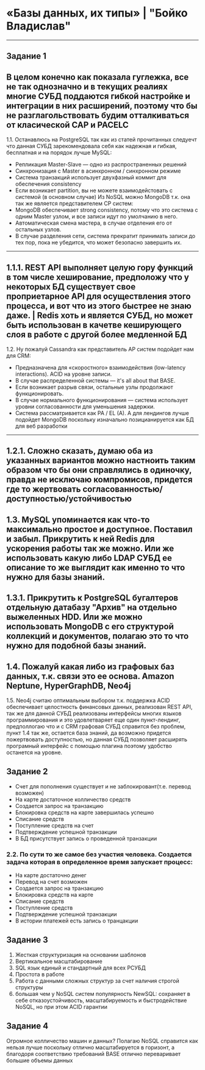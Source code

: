 # «Базы данных, их типы» | "Бойко Владислав"
---
## Задание 1
В целом конечно как показала гуглежка, все не так однозначно и в текущих реалиях многие СУБД поддаются гибкой настройке и интеграции в них расширений, поэтому что бы не разглагольствовать будим отталкиваться от класической CAP и PACELC
---
1.1. Останавлюсь на PostgreSQL так как из статей прочитанных следуечт что данная СУБД зарекомендовала себя как надежная и гибкая, бесплатная и на порядок лучше MySQL:
+ Репликация Master-Slave — одно из распространенных решений
+ Синхронизация с Master в асинхронном / синхронном режиме
+ Система транзакций использует двухфазный коммит для обеспечения consistency
+ Если возникает partition, вы не можете взаимодейстовать с системой (в основном случае)
Из NoSQL можно MongoDB т.к. она так же является представителем СР систем:
+ MongoDB обеспечивает strong consistency, потому что это система с одним Master узлом, и все записи идут по умолчанию в него.
+ Автоматическая смена мастера, в случае отделения его от остальных узлов.
+ В случае разделения сети, система прекратит принимать записи до тех пор, пока не убедится, что может безопасно завершить их.
---
1.1.1. REST API выполняет целую гору функций в том числе хеширование, предположу что у некоторых БД существует свое проприетарное API для осуществления этого процесса, и вот что из этого быстрее не знаю даже. | Redis хоть и является СУБД, но может быть использован в качетве кеширующего слоя в работе с другой более медленной БД
---
1.2. Ну пожалуй Cassandra как представитель АР систем подойдет нам для CRM:
+ Предназначена для «скоростного» взаимодействия (low-latency interactions).
ACID на уровне записи.
+ В случае распределенной системы — it's all about that BASE.
+ Если возникает разрыв связи, остальные узлы продолжают функционировать.
+ В случае нормального функционирования — система использует уровни согласованности для уменьшения задержки.
+ Система рассматривается как PA / EL (A).
А для лендингов лучше подойдет MongoDB поскольку изначально позицианируется как БД для веб разработки
---
1.2.1. Сложно сказать, думаю оба из указанных вариантов можно настноить таким образом что бы они справлялись в одиночку, правда не исключаю компромисов, придется где то жертвовать согласованностью/доступностью/устойчивостью
---
1.3. MySQL упоминается как что-то максимально простое и доступное. Поставил и забыл. Прикрутить к ней Redis для ускорения работы так же можно. Или же использовать какую либо LDAP СУБД ее описание то же выглядит как именно то что нужно для базы знаний.
---
1.3.1. Прикрутить к PostgreSQL бугалтеров отдельную датабазу "Архив" на отдельно выжеленных HDD. Или же можно использовать MongoDB с его структурой коллекций и документов, полагаю это то что нужно для подобной базы знаний.
---
1.4. Пожалуй какая либо из графовых баз данных, т.к. связи это ее основа. Amazon Neptune, HyperGraphDB, Neo4j 
---
1.5. Neo4j считаю оптимальным выбором т.к. поддержка ACID обеспечивает целостность финансовых данных, реализован REST API, так же для данной СУБД реализованы интерфейсы многих языков программирования и это удовлетваряет еще один пункт-лендинг, предполлогаю что и с CRM графовая СУБД справится без проблем, пункт 1.4 так же, остается база знаний, да возможно придется пожертвовать доступностью, но данная СУБД позволяет расширять програмный интерфейс с помощью плагина поэтому удобство останется на уровне.
## Задание 2
+ Счет для пополнения существует и не заблокировант(т.е. перевод возможен)
+ На карте достаточное колличество средств
+ Создается запрос на транзакцию 
+ Блокировка средств на карте завершилась успешно
+ Списание средств
+ Поступление средств на счет
+ Подтверждение успешной транзакции
+ В БД присутствует запись о проведенной транзакции
### 2.2. По сути то же самое без участия человека. Создается задача которая в определенное время запускает процесс:
+  На карте достаточно денег
+ Перевод на счет возможен
+ Создается запрос на транзакцию 
+ Блокировка средств на карте
+ Списание средств
+ Поступление средств
+ Подтверждение успешной транзакции
+ В истории платежей есть запись о транцакции
## Задание 3
1. Жесткая структуризация на основании шаблонов
2. Вертикальное масштабирование 
3. SQL язык единый и стандартный для всех РСУБД
4. Простота в работе
5. Работа с данными сложных структур за счет наличия строгой структуры
6. большая чем у NoSQL систем популярность
NewSQL: сохраняет в себе отказоустойчивость, масштабируемость и быстродействие NoSQL, но при этом ACID гарантии

## Задание 4
Огромное колличество машин и данных? Полагаю NoSQL справится как нельзя лучше поскольку отлично масштабируется в горизонт, а благодоря соответствию требований BASE отлично переваривает большие объемы данных 